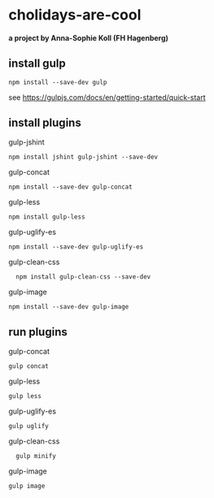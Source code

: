 # cholidays-are-cool
#### a project by Anna-Sophie Koll (FH Hagenberg)

## install gulp
    npm install --save-dev gulp
see https://gulpjs.com/docs/en/getting-started/quick-start

## install plugins

gulp-jshint

    npm install jshint gulp-jshint --save-dev

gulp-concat
    
    npm install --save-dev gulp-concat

gulp-less    
    
    npm install gulp-less

gulp-uglify-es     
    
    npm install --save-dev gulp-uglify-es
  
gulp-clean-css    
      
      npm install gulp-clean-css --save-dev
      
gulp-image  
      
    npm install --save-dev gulp-image

## run plugins
gulp-concat
    
    gulp concat

gulp-less    
    
    gulp less

gulp-uglify-es     
    
    gulp uglify
  
gulp-clean-css    
      
      gulp minify
      
gulp-image  
      
    gulp image

